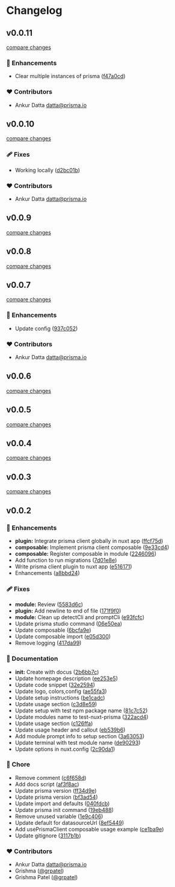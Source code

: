 # Changelog


## v0.0.11

[compare changes](https://github.com/prisma/nuxt-prisma/compare/v0.0.10...v0.0.11)

### 🚀 Enhancements

- Clear multiple instances of prisma ([f47a0cd](https://github.com/prisma/nuxt-prisma/commit/f47a0cd))

### ❤️ Contributors

- Ankur Datta <datta@prisma.io>

## v0.0.10

[compare changes](https://github.com/prisma/nuxt-prisma/compare/v0.0.9...v0.0.10)

### 🩹 Fixes

- Working locally ([d2bc01b](https://github.com/prisma/nuxt-prisma/commit/d2bc01b))

### ❤️ Contributors

- Ankur Datta <datta@prisma.io>

## v0.0.9

[compare changes](https://github.com/prisma/nuxt-prisma/compare/v0.0.8...v0.0.9)

## v0.0.8

[compare changes](https://github.com/prisma/nuxt-prisma/compare/v0.0.7...v0.0.8)

## v0.0.7

[compare changes](https://github.com/prisma/nuxt-prisma/compare/v0.0.6...v0.0.7)

### 🚀 Enhancements

- Update config ([937c052](https://github.com/prisma/nuxt-prisma/commit/937c052))

### ❤️ Contributors

- Ankur Datta <datta@prisma.io>

## v0.0.6

[compare changes](https://github.com/prisma/nuxt-prisma/compare/v0.0.5...v0.0.6)

## v0.0.5

[compare changes](https://github.com/prisma/nuxt-prisma/compare/v0.0.4...v0.0.5)

## v0.0.4

[compare changes](https://github.com/prisma/nuxt-prisma/compare/v0.0.3...v0.0.4)

## v0.0.3

[compare changes](https://github.com/prisma/nuxt-prisma/compare/v0.0.2...v0.0.3)

## v0.0.2


### 🚀 Enhancements

- **plugin:** Integrate prisma client globally in nuxt app ([ffcf75d](https://github.com/prisma/nuxt-prisma/commit/ffcf75d))
- **composable:** Implement prisma client composable ([9e33cd4](https://github.com/prisma/nuxt-prisma/commit/9e33cd4))
- **composable:** Register composable in module ([2246096](https://github.com/prisma/nuxt-prisma/commit/2246096))
- Add function to run migrations ([7d01e8e](https://github.com/prisma/nuxt-prisma/commit/7d01e8e))
- Write prisma client plugin to nuxt app ([e516171](https://github.com/prisma/nuxt-prisma/commit/e516171))
- Enhancements ([a8bbd24](https://github.com/prisma/nuxt-prisma/commit/a8bbd24))

### 🩹 Fixes

- **module:** Review ([5583d6c](https://github.com/prisma/nuxt-prisma/commit/5583d6c))
- **plugin:** Add newline to end of file ([171f9f0](https://github.com/prisma/nuxt-prisma/commit/171f9f0))
- **module:** Clean up detectCli and promptCli ([e93fcfc](https://github.com/prisma/nuxt-prisma/commit/e93fcfc))
- Update prisma studio command ([06e50ea](https://github.com/prisma/nuxt-prisma/commit/06e50ea))
- Update composable ([6bcfa9e](https://github.com/prisma/nuxt-prisma/commit/6bcfa9e))
- Update composable import ([e05d300](https://github.com/prisma/nuxt-prisma/commit/e05d300))
- Remove logging ([417da99](https://github.com/prisma/nuxt-prisma/commit/417da99))

### 📖 Documentation

- **init:** Create with docus ([2b6bb7c](https://github.com/prisma/nuxt-prisma/commit/2b6bb7c))
- Update homepage description ([ee253e5](https://github.com/prisma/nuxt-prisma/commit/ee253e5))
- Update code snippet ([32e2594](https://github.com/prisma/nuxt-prisma/commit/32e2594))
- Update logo, colors,config ([ae55fa3](https://github.com/prisma/nuxt-prisma/commit/ae55fa3))
- Update setup instructions ([be1cadc](https://github.com/prisma/nuxt-prisma/commit/be1cadc))
- Update usage section ([c3d8e59](https://github.com/prisma/nuxt-prisma/commit/c3d8e59))
- Update setup with test npm package name ([81c7c52](https://github.com/prisma/nuxt-prisma/commit/81c7c52))
- Update modules name to test-nuxt-prisma ([322acd4](https://github.com/prisma/nuxt-prisma/commit/322acd4))
- Update usage section ([c126ffa](https://github.com/prisma/nuxt-prisma/commit/c126ffa))
- Update usage header and callout ([eb539b6](https://github.com/prisma/nuxt-prisma/commit/eb539b6))
- Add module prompt info to setup section ([3a63053](https://github.com/prisma/nuxt-prisma/commit/3a63053))
- Update terminal with test module name ([de90293](https://github.com/prisma/nuxt-prisma/commit/de90293))
- Update options in nuxt.config ([2c90da1](https://github.com/prisma/nuxt-prisma/commit/2c90da1))

### 🏡 Chore

- Remove comment ([c6f658d](https://github.com/prisma/nuxt-prisma/commit/c6f658d))
- Add docs script ([af3f8ac](https://github.com/prisma/nuxt-prisma/commit/af3f8ac))
- Update prisma version ([ff34d9e](https://github.com/prisma/nuxt-prisma/commit/ff34d9e))
- Update prisma version ([bf3ad54](https://github.com/prisma/nuxt-prisma/commit/bf3ad54))
- Update import and defaults ([040fdcb](https://github.com/prisma/nuxt-prisma/commit/040fdcb))
- Update prisma init command ([19eb488](https://github.com/prisma/nuxt-prisma/commit/19eb488))
- Remove unused variable ([1e9c406](https://github.com/prisma/nuxt-prisma/commit/1e9c406))
- Update default for datasourceUrl ([8ef5449](https://github.com/prisma/nuxt-prisma/commit/8ef5449))
- Add usePrismaClient composable usage example ([ce1ba9e](https://github.com/prisma/nuxt-prisma/commit/ce1ba9e))
- Update gitignore ([3117b1b](https://github.com/prisma/nuxt-prisma/commit/3117b1b))

### ❤️ Contributors

- Ankur Datta <datta@prisma.io>
- Grishma ([@grpatel](http://github.com/grpatel))
- Grishma Patel ([@grpatel](http://github.com/grpatel))

